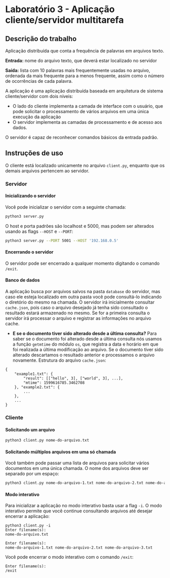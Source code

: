 # Laboratório 3 - Aplicação cliente/servidor multitarefa

## Descrição do trabalho
Aplicação distribuída que conta a frequência de palavras em arquivos texto.

**Entrada:** nome do arquivo texto, que deverá estar localizado no servidor

**Saída:** lista com 10 palavras mais frequentemente usadas no arquivo, ordenada da mais frequente para a menos frequente, assim como o número de ocorrências de cada palavra.

A aplicação é uma aplicação distribuída baseada em arquitetura de sistema cliente/servidor com dois níveis:
- O lado do cliente implementa a camada de interface com o usuário, que pode solicitar o processamento de vários arquivos em uma única execução da aplicação
- O servidor implementa as camadas de processamento e de acesso aos dados.

O servidor é capaz de reconhecer comandos básicos da entrada padrão.

## Instruções de uso
O cliente está localizado unicamente no arquivo `client.py`, enquanto que os demais arquivos pertencem ao servidor.
### Servidor
#### Inicializando o servidor
Você pode inicializar o servidor com a seguinte chamada:
```bash
python3 server.py
```
O host e porta padrões são localhost e 5000, mas podem ser alterados usando as flags `--HOST` e `--PORT`:
```bash
python3 server.py --PORT 5001 --HOST '192.168.0.5'
```
#### Encerrando o servidor
O servidor pode ser encerrado a qualquer momento digitando o comando `/exit`.
#### Banco de dados
A aplicação busca por arquivos salvos na pasta `database` do servidor, mas caso ele esteja localizado em outra pasta você pode consultá-lo indicando o diretório do mesmo na chamada.
O servidor irá inicialmente consultar `cache.json`, pois caso o arquivo desejado já tenha sido consultado o resultado estará armazenado no mesmo. Se for a primeira consulta o servidor irá processar o arquivo e registrar as informações no arquivo cache.
- **E se o documento tiver sido alterado desde a última consulta?**
  Para saber se o documento foi alterado desde a última consulta nós usamos a função `getmtime` do módulo `os`, que registra a data e horário em que foi realizada a última modificação ao arquivo. Se o documento tiver sido alterado descartamos o resultado anterior e processamos o arquivo novamente. Estrutura do arquivo `cache.json`:
```
{
	"example1.txt": {
		"result": [["hello", 3], ["world", 3], ...],
		"mtime": 1599616785.3462708
	}, "example2.txt": {
		...
	},
	...
}
```

### Cliente
#### Solicitando um arquivo
```bash
python3 client.py nome-do-arquivo.txt
```
#### Solicitando múltiplos arquivos em uma só chamada
Você também pode passar uma lista de arquivos para solicitar vários documentos em uma única chamada. O nome dos arquivos deve ser separado por um espaço:
```bash
python3 client.py nome-do-arquivo-1.txt nome-do-arquivo-2.txt nome-do-arquivo-3.txt
```
#### Modo interativo
Para inicializar a aplicação no modo interativo basta usar a flag `-i`. O modo interativo permite que você continue consultando arquivos até desejar encerrar a aplicação:
```
python3 client.py -i
Enter filename(s):
nome-do-arquivo.txt
```
```
Enter filename(s):
nome-do-arquivo-1.txt nome-do-arquivo-2.txt nome-do-arquivo-3.txt
```
Você pode encerrar o modo interativo com o comando `/exit`:
```
Enter filename(s):
/exit
```